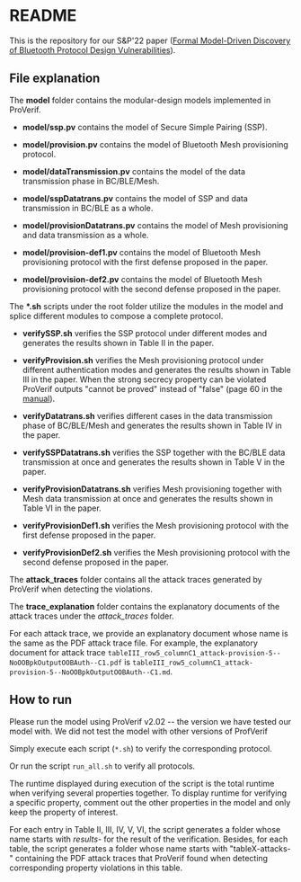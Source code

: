 # README

This is the repository for our S&P'22 paper ([Formal Model-Driven Discovery of Bluetooth Protocol Design Vulnerabilities](https://github.com/purseclab/btmodel_proverif/blob/main/paper.pdf)).

## File explanation

The **model** folder contains the modular-design models implemented in ProVerif.

- **model/ssp.pv** contains the model of Secure Simple Pairing (SSP).

- **model/provision.pv** contains the model of Bluetooth Mesh provisioning protocol.

- **model/dataTransmission.pv** contains the model of the data transmission phase in BC/BLE/Mesh.

- **model/sspDatatrans.pv** contains the model of SSP and data transmission in BC/BLE as a whole.

- **model/provisionDatatrans.pv** contains the model of Mesh provisioning and data transmission as a whole.

- **model/provision-def1.pv** contains the model of Bluetooth Mesh provisioning protocol with the first defense proposed in the paper.

- **model/provision-def2.pv** contains the model of Bluetooth Mesh provisioning protocol with the second defense proposed in the paper.

The **\*.sh** scripts under the root folder utilize the modules in the model and splice different modules to compose a complete protocol.

- **verifySSP.sh** verifies the SSP protocol under different modes and generates the results shown in Table II in the paper.

- **verifyProvision.sh** verifies the Mesh provisioning protocol under different authentication modes and generates the results shown in Table III in the paper.
When the strong secrecy property can be violated ProVerif outputs "cannot be proved" instead of "false" (page 60 in the [manual](https://prosecco.gforge.inria.fr/personal/bblanche/proverif/manual.pdf)).

- **verifyDatatrans.sh** verifies different cases in the data transmission phase of BC/BLE/Mesh and generates the results shown in Table IV in the paper.

- **verifySSPDatatrans.sh** verifies the SSP together with the BC/BLE data transmission at once and generates the results shown in Table V in the paper.

- **verifyProvisionDatatrans.sh** verifies Mesh provisioning together with Mesh data transmission at once and generates the results shown in Table VI in the paper.

- **verifyProvisionDef1.sh** verifies the Mesh provisioning protocol with the first defense proposed in the paper.

- **verifyProvisionDef2.sh** verifies the Mesh provisioning protocol with the second defense proposed in the paper.

The **attack_traces** folder contains all the attack traces generated by ProVerif when detecting the violations.

The **trace_explanation** folder contains the explanatory documents of the attack traces under the *attack_traces* folder.

For each attack trace, we provide an explanatory document whose name is the same as the PDF attack trace file.
For example, the explanatory document for attack trace `tableIII_row5_columnC1_attack-provision-5--NoOOBpkOutputOOBAuth--C1.pdf` is `tableIII_row5_columnC1_attack-provision-5--NoOOBpkOutputOOBAuth--C1.md`.

## How to run

Please run the model using ProVerif v2.02 -- the version we have tested our model with. We did not test the model with other versions of ProfVerif

Simply execute each script (`*.sh`) to verify the corresponding protocol.

Or run the script `run_all.sh` to verify all protocols.

The runtime displayed during execution of the script is the total runtime when verifying several properties together.
To display runtime for verifying a specific property, comment out the other properties in the model and only keep the property of interest.

For each entry in Table II, III, IV, V, VI, the script generates a folder whose name starts with *results-* for the result of the verification.
Besides, for each table, the script generates a folder whose name starts with "tableX-attacks-" containing the PDF attack traces that ProVerif found when detecting corresponding property violations in this table.
